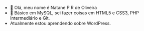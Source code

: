 - 👋 Olá, meu nome é Natane P R de Oliveira
- 🌱 Básico em MySQL, sei fazer coisas em HTML5 e CSS3, PHP Intermediário e Git.
- Atualmente estou aprendendo sobre WordPress.



